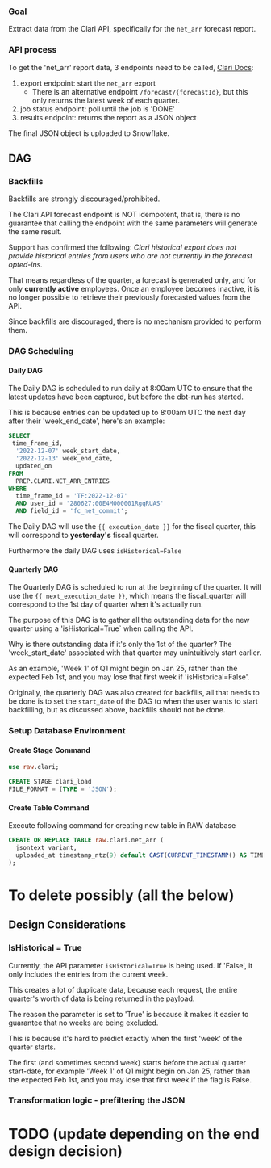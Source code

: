 ### Goal
Extract data from the Clari API, specifically for the `net_arr` forecast report.


### API process
To get the 'net_arr' report data, 3 endpoints need to be called, [Clari Docs](https://developer.clari.com/default/documentation/external_spec):
1. export endpoint: start the `net_arr` export
    - There is an alternative endpoint `/forecast/{forecastId}`, but this only returns the latest week of each quarter.
2. job status endpoint: poll until the job is 'DONE'
3. results endpoint: returns the report as a JSON object

The final JSON object is uploaded to Snowflake.

## DAG

### Backfills
Backfills are strongly discouraged/prohibited. 

The Clari API forecast endpoint is NOT idempotent, that is, there is no guarantee that calling the endpoint with the same parameters will generate the same result.

Support has confirmed the following: 
*Clari historical export does not provide historical entries from users who are not currently in the forecast opted-ins.*

That means regardless of the quarter, a forecast is generated only, and for only **currently active** employees. Once an employee becomes inactive, it is no longer possible to retrieve their previously forecasted values from the API.

Since backfills are discouraged, there is no mechanism provided to perform them.

### DAG Scheduling

#### Daily DAG
The Daily DAG is scheduled to run daily at 8:00am UTC to ensure that the latest updates have been captured, but before the dbt-run has started. 

This is because entries can be updated up to 8:00am UTC the next day after their 'week_end_date', here's an example:

```sql
SELECT
 time_frame_id,
  '2022-12-07' week_start_date,
  '2022-12-13' week_end_date,
  updated_on
FROM
  PREP.CLARI.NET_ARR_ENTRIES
WHERE
  time_frame_id = 'TF:2022-12-07'
  AND user_id = '280627:00E4M000001RgqRUAS'
  AND field_id = 'fc_net_commit';
```

The Daily DAG will use the `{{ execution_date }}` for the fiscal quarter, this will correspond to **yesterday's** fiscal quarter.

Furthermore the daily DAG uses `isHistorical=False`

#### Quarterly DAG
The Quarterly DAG is scheduled to run at the beginning of the quarter. It will use the ` {{ next_execution_date }} `, which means the fiscal_quarter will correspond to the 1st day of quarter when it's actually run.

The purpose of this DAG is to gather all the outstanding data for the new quarter using a 'isHistorical=True` when calling the API.

Why is there outstanding data if it's only the 1st of the quarter? The 'week_start_date' associated with that quarter may unintuitively start earlier.

As an example, 'Week 1' of Q1 might begin on Jan 25, rather than the expected Feb 1st, and you may lose that first week if 'isHistorical=False'.

Originally, the quarterly DAG was also created for backfills, all that needs to be done is to set the `start_date` of the DAG to when the user wants to start backfilling, but as discussed above, backfills should not be done.

### Setup Database Environment
#### Create Stage Command
```sql
use raw.clari;

CREATE STAGE clari_load
FILE_FORMAT = (TYPE = 'JSON');
```

#### Create Table Command
Execute following command for creating new table in RAW database
```sql
CREATE OR REPLACE TABLE raw.clari.net_arr (
  jsontext variant,
  uploaded_at timestamp_ntz(9) default CAST(CURRENT_TIMESTAMP() AS TIMESTAMP_NTZ(9))
);
```


# To delete possibly (all the below)

## Design Considerations

### IsHistorical = True
Currently, the API parameter `isHistorical=True` is being used. If 'False', it only includes the entries from the current week. 

This creates a lot of duplicate data, because each request, the entire quarter's worth of data is being returned in the payload.

The reason the parameter is set to 'True' is because it makes it easier to guarantee that no weeks are being excluded.

This is because it's hard to predict exactly when the first 'week' of the quarter starts. 

The first (and sometimes second week) starts before the actual quarter start-date, for example 'Week 1' of Q1 might begin on Jan 25, rather than the expected Feb 1st, and you may lose that first week if the flag is False.


### Transformation logic - prefiltering the JSON

# TODO (update depending on the end design decision)


